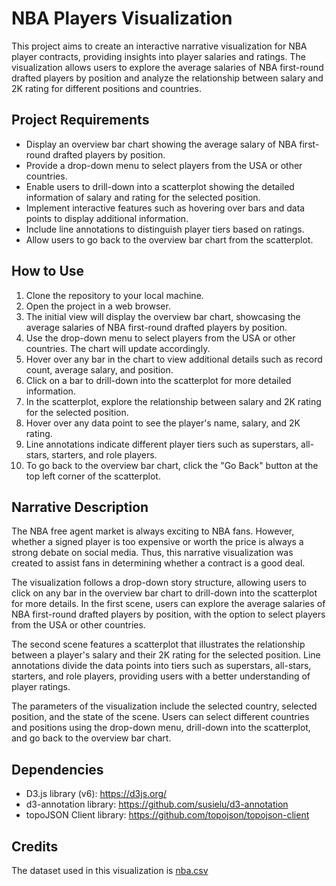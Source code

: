 # NBA Players Visualization
This project aims to create an interactive narrative visualization for NBA player contracts, providing insights into player salaries and ratings. The visualization allows users to explore the average salaries of NBA first-round drafted players by position and analyze the relationship between salary and 2K rating for different positions and countries.

## Project Requirements
- Display an overview bar chart showing the average salary of NBA first-round drafted players by position.
- Provide a drop-down menu to select players from the USA or other countries.
- Enable users to drill-down into a scatterplot showing the detailed information of salary and rating for the selected position.
- Implement interactive features such as hovering over bars and data points to display additional information.
- Include line annotations to distinguish player tiers based on ratings.
- Allow users to go back to the overview bar chart from the scatterplot.

## How to Use
1. Clone the repository to your local machine.
2. Open the project in a web browser.
3. The initial view will display the overview bar chart, showcasing the average salaries of NBA first-round drafted players by position.
4. Use the drop-down menu to select players from the USA or other countries. The chart will update accordingly.
5. Hover over any bar in the chart to view additional details such as record count, average salary, and position.
6. Click on a bar to drill-down into the scatterplot for more detailed information.
7. In the scatterplot, explore the relationship between salary and 2K rating for the selected position.
8. Hover over any data point to see the player's name, salary, and 2K rating.
9. Line annotations indicate different player tiers such as superstars, all-stars, starters, and role players.
10. To go back to the overview bar chart, click the "Go Back" button at the top left corner of the scatterplot.

## Narrative Description
The NBA free agent market is always exciting to NBA fans. However, whether a signed player is too expensive or worth the price is always a strong debate on social media. Thus, this narrative visualization was created to assist fans in determining whether a contract is a good deal.

The visualization follows a drop-down story structure, allowing users to click on any bar in the overview bar chart to drill-down into the scatterplot for more details. In the first scene, users can explore the average salaries of NBA first-round drafted players by position, with the option to select players from the USA or other countries.

The second scene features a scatterplot that illustrates the relationship between a player's salary and their 2K rating for the selected position. Line annotations divide the data points into tiers such as superstars, all-stars, starters, and role players, providing users with a better understanding of player ratings.

The parameters of the visualization include the selected country, selected position, and the state of the scene. Users can select different countries and positions using the drop-down menu, drill-down into the scatterplot, and go back to the overview bar chart.

## Dependencies
- D3.js library (v6): https://d3js.org/
- d3-annotation library: https://github.com/susielu/d3-annotation
- topoJSON Client library: https://github.com/topojson/topojson-client

## Credits
The dataset used in this visualization is [nba.csv](https://www.kaggle.com/datasets/isaienkov/nba2k20-player-dataset)
